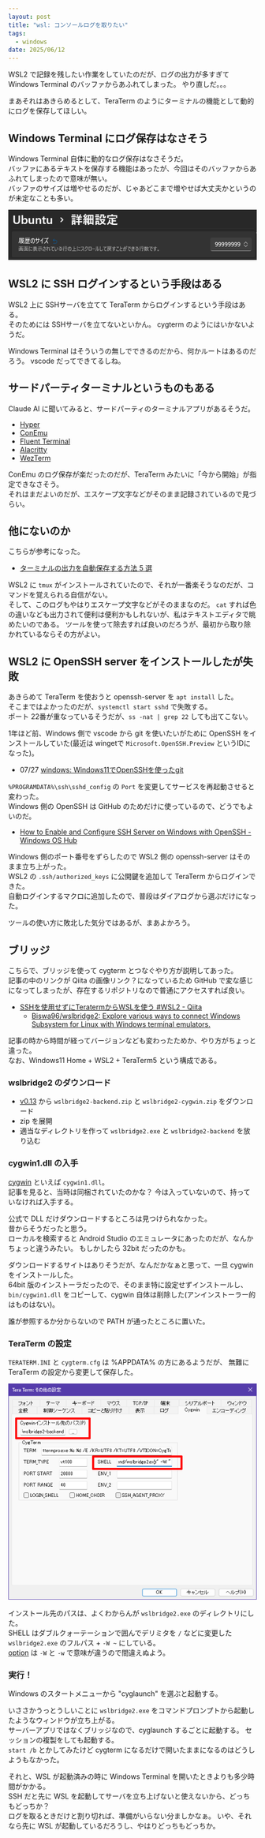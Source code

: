 ```yaml
---
layout: post
title: "wsl: コンソールログを取りたい"
tags:
  - windows
date: 2025/06/12
---
```


WSL2 で記録を残したい作業をしていたのだが、ログの出力が多すぎて Windows Terminal のバッファからあふれてしまった。
やり直しだ。。。

まあそれはあきらめるとして、TeraTerm のようにターミナルの機能として動的にログを保存してほしい。

## Windows Terminal にログ保存はなさそう

Windows Terminal 自体に動的なログ保存はなさそうだ。  
バッファにあるテキストを保存する機能はあったが、今回はそのバッファからあふれてしまったので意味が無い。  
バッファのサイズは増やせるのだが、じゃあどこまで増やせば大丈夫かというのが未定なことも多い。

![image](images/20250612a-1.png)

## WSL2 に SSH ログインするという手段はある

WSL2 上に SSHサーバを立てて TeraTerm からログインするという手段はある。  
そのためには SSHサーバを立てないといかん。
cygterm のようにはいかないようだ。

Windows Terminal はそういうの無しでできるのだから、何かルートはあるのだろう。
vscode だってできてるしね。

## サードパーティターミナルというものもある

Claude AI に聞いてみると、サードパーティのターミナルアプリがあるそうだ。

* [Hyper](https://hyper.is/)
* [ConEmu](https://conemu.github.io/)
* [Fluent Terminal](https://github.com/felixse/FluentTerminal)
* [Alacritty](https://alacritty.org/)
* [WezTerm](https://wezterm.org/)

ConEmu のログ保存が楽だったのだが、TeraTerm みたいに「今から開始」が指定できなさそう。  
それはまだよいのだが、エスケープ文字などがそのまま記録されているので見づらい。

## 他にないのか

こちらが参考になった。

* [ターミナルの出力を自動保存する方法 5 選](https://zenn.dev/noraworld/articles/log-session-input)

WSL2 に `tmux` がインストールされていたので、それが一番楽そうなのだが、コマンドを覚えられる自信がない。  
そして、このログもやはりエスケープ文字などがそのままなのだ。
`cat` すれば色の違いなども出力されて便利は便利かもしれないが、私はテキストエディタで眺めたいのである。
ツールを使って除去すれば良いのだろうが、最初から取り除かれているならその方がよい。

## WSL2 に OpenSSH server をインストールしたが失敗

あきらめて TeraTerm を使おうと openssh-server を `apt install` した。  
そこまではよかったのだが、`systemctl start sshd` で失敗する。  
ポート 22番が重なっているそうだが、`ss -nat | grep 22` しても出てこない。

1年ほど前、Windows 側で vscode から git を使いたいがために OpenSSH をインストールしていた(最近は wingetで `Microsoft.OpenSSH.Preview` というIDになった)。

* 07/27 [windows: Windows11でOpenSSHを使ったgit](/2024/07/20240727-ssh.html)

`%PROGRAMDATA%\ssh\sshd_config` の `Port` を変更してサービスを再起動させると変わった。  
Windows 側の OpenSSH は GitHub のためだけに使っているので、どうでもよいのだ。

* [How to Enable and Configure SSH Server on Windows with OpenSSH - Windows OS Hub](https://woshub.com/connect-to-windows-via-ssh/)

Windows 側のポート番号をずらしたので WSL2 側の openssh-server はそのまま立ち上がった。  
WSL2 の `.ssh/authorized_keys` に公開鍵を追加して TeraTerm からログインできた。  
自動ログインするマクロに追加したので、普段はダイアログから選ぶだけになった。

ツールの使い方に敗北した気分ではあるが、まあよかろう。

## ブリッジ

こちらで、ブリッジを使って cygterm とつなぐやり方が説明してあった。  
記事の中のリンクが Qiita の画像リンク？になっているため GitHub で変な感じになってしまったが、存在するリポジトリなので普通にアクセスすれば良い。

* [SSHを使用せずにTeratermからWSLを使う #WSL2 - Qiita](https://qiita.com/nullzebra/items/6bfe92646ddbaa548977)
  * [Biswa96/wslbridge2: Explore various ways to connect Windows Subsystem for Linux with Windows terminal emulators.](https://github.com/Biswa96/wslbridge2)

記事の時から時間が経ってバージョンなども変わったためか、やり方がちょっと違った。  
なお、Windows11 Home + WSL2 + TeraTerm5 という構成である。

### wslbridge2 のダウンロード

* [v0.13](https://github.com/Biswa96/wslbridge2/releases/tag/v0.13) から `wslbridge2-backend.zip` と `wslbridge2-cygwin.zip` をダウンロード
* zip を展開
* 適当なディレクトリを作って `wslbridge2.exe` と `wslbridge2-backend` を放り込む

### cygwin1.dll の入手

[cygwin](https://www.cygwin.com/) といえば `cygwin1.dll`。  
記事を見ると、当時は同梱されていたのかな？ 
今は入っていないので、持っていなければ入手する。

公式で DLL だけダウンロードするところは見つけられなかった。  
昔からそうだったと思う。  
ローカルを検索すると Android Studio のエミュレータにあったのだが、なんかちょっと違うみたい。
もしかしたら 32bit だったのかも。

ダウンロードするサイトはありそうだが、なんだかなぁと思って、一旦 cygwin をインストールした。  
64bit 版のインストーラだったので、そのまま特に設定せずインストールし、`bin/cygwin1.dll` をコピーして、cygwin 自体は削除した(アンインストーラー的はものはない)。

誰が参照するか分からないので PATH が通ったところに置いた。

### TeraTerm の設定

`TERATERM.INI` と `cygterm.cfg` は %APPDATA% の方にあるようだが、
無難に TeraTerm の設定から変更して保存した。

![image](images/20250614a-1.png)

インストール先のパスは、よくわからんが `wslbridge2.exe` のディレクトリにした。  
SHELL はダブルクォーテーションで囲んでデリミタを `/` などに変更した `wslbridge2.exe` のフルパス + `-W ~` にしている。  
[option](https://github.com/Biswa96/wslbridge2?tab=readme-ov-file#options) は `-W` と `-w` で意味が違うので間違えぬよう。

### 実行！

Windows のスタートメニューから "cyglaunch" を選ぶと起動する。

いささかうっとうしいことに `wslbridge2.exe` をコマンドプロンプトから起動したようなウィンドウが立ち上がる。  
サーバーアプリではなくブリッジなので、cyglaunch するごとに起動する。
セッションの複製をしても起動する。  
`start /b` とかしてみたけど cygterm になるだけで開いたままになるのはどうしようもなかった。

それと、WSL が起動済みの時に Windows Terminal を開いたときよりも多少時間がかかる。  
SSH だと先に WSL を起動してサーバを立ち上げないと使えないから、どっちもどっちか？  
ログを取るときだけと割り切れば、準備がいらない分ましかなぁ。
いや、それなら先に WSL が起動しているだろうし、やはりどっちもどっちか。
